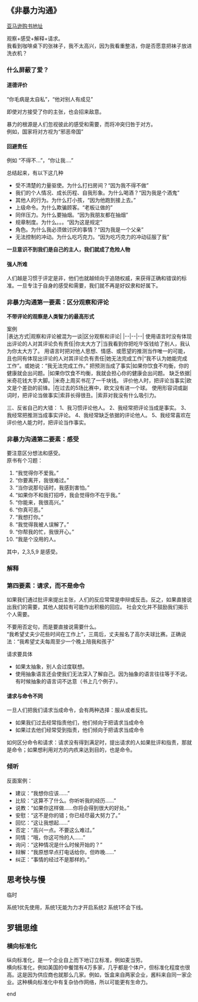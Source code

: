 
## 《非暴力沟通》
[亚马逊购书地址](https://www.amazon.cn/dp/B01N4P9MT5)  

观察+感受+解释+请求。  
我看到咖啡桌下的张袜子，我不太高兴，因为我看重整洁，你是否愿意把袜子放进洗衣机？  

### 什么屏蔽了爱？
#### 道德评价
“你毛病是太自私”，“他对别人有成见”  

即使对方接受了你的主张，也会招来敌意。  

暴力的根源是人们忽视彼此的感受和需要，而将冲突归咎于对方。  
例如，国家将对方视为“邪恶帝国”

#### 回避责任
例如 “不得不...”，“你让我....”  

总结起来，有以下这几种
- 受不清楚的力量驱使。为什么打扫房间？“因为我不得不做”
- 我们的个人情况、成长历程、自我形象。为什么喝酒？“因为我是个酒鬼”
- 其他人的行为。为什么打小孩，“因为他跑到接上去。”
- 上级命令。为什么欺骗顾客。“老板让做的”
- 同伴压力。为什么要抽烟。“因为我朋友都在抽烟”
- 规章制度。为什么。。。“因为这是规定”
- 角色。为什么我必须做讨厌的事情？“因为我是一个父亲”
- 无法控制的冲动。为什么吃巧克力。“因为吃巧克力的冲动征服了我”


**一旦意识不到我们是自己的主人，我们就成了危险人物**  

#### 强人所难
人们越是习惯于评定是非，他们也就越倾向于追随权威，来获得正确和错误的标准。一旦专注于自身的感受和需要，我们就不再是好奴隶和好属下。

### 非暴力沟通第一要素：区分观察和评论
**不带评论的观察是人类智力的最高形式**

案例  
|表达方式|观察和评论被混为一谈|区分观察和评论|
|--|--|--|
使用语言时没有体现出评论的人对其评论负有责任|你太大方了|当我看到你把吃午饭钱给了别人，我认为你太大方了。
用语言时把对他人思想、情感、或愿望的推测当作唯一的可能，且也同有体现出评论的人对其评论负有责任|她无法完成工作|“我不认为她能完成工作”。或她说：“我无法完成工作。”
把预测当成了事实|如果你饮食不均衡，你的健康就会出问题。|如果你饮食不均衡，我就会担心你的健康会出问题。
缺乏依据|米奇花钱大手大脚。|米奇上周买书花了一千块钱。
评价他人时，把评论当事实|欧文是个差劲的前锋。|在过去的5场比赛中，欧文没有进一个球。
使用形容词或副词时，把评论当做事实|索菲长得很丑。|索菲对我没有什么吸引力。


三、反省自己的大错：
1、我习惯评论他人。
2、我经常把评论当成是事实。
3、我经常把推测当成事实评论。
4、我经常缺乏依据的评论他人。
5、我经常喜欢在评价他人能力时，把评论当作事实。


### 非暴力沟通第二要素：感受

要注意区分想法和感受。  
原书有个习题：  
1. “我觉得你不爱我。”
2. “你要离开，我很难过。”
3. “当你说那句话时，我感到害怕。”
4. “如果你不和我打招呼，我会觉得你不在乎我。”
5. “你能来，我很高兴。”
6. “你真可恶。”
7. “我想打你。”
8. “我觉得我被人误解了。”
9. “你帮我的忙，我很开心。”
10. “我是个没用的人。

其中，2,3,5,9 是感受。  


### 解释



### 第四要素：请求，而不是命令

如果我们通过批评来提出主张，人们的反应常常是申辩或反击。反之，如果直接说出我们的需要，其他人就较有可能作出积极的回应。 社会文化并不鼓励我们揭示个人需要。


不要用否定句，而是要直接说需要什么。  
“我希望丈夫少花些时间在工作上”，三周后，丈夫报名了高尔夫球比赛。正确说法：“我希望丈夫每周至少一个晚上陪我和孩子”


请求要具体
- 如果太抽象，别人会过度联想。
- 使用抽象语言还会使我们无法深入了解自己。因为抽象的语言往往等于不说。有时候抽象的语言词不达意（书上几个例子）。

#### 请求与命令不同
一旦人们把我们请求当成命令，会有两种选择：服从或者反抗。
- 如果我们过去经常指责他们，他们倾向于把请求当成命令
- 如果过去他们经常受到指责，他们倾向于把请求当成命令

如何区分命令和请求：请求没有得到满足时，提出请求的人如果批评和指责，那就是命令；如果想利用对方的内疚来达到目的，也是命令。


### 倾听

反面案例：
- 建议：“我想你应该……”
- 比较：“这算不了什么。你听听我的经历……”
- 说教：“如果你这样做……你将会得到很大的好处。”
- 安慰：“这不是你的错；你已经尽最大努力了。”
- 回忆：“这让我想起……”
- 否定：“高兴一点。不要这么难过。”
- 同情：“哦，你这可怜的人……”
- 询问：“这种情况是什么时候开始的？”
- 辩解：“我原想早点打电话给你，但昨晚……”
- 纠正：“事情的经过不是那样的。”


## 思考快与慢
临时

系统1优先使用，系统1无能为力才开启系统2
系统1不会下线。


## 罗辑思维

### 横向标准化
纵向标准化，是一个企业自上而下地订立标准，例如麦当劳。  
横向标准化，例如美国的中餐馆有4万多家，几乎都是个体户，但标准化程度也很高。这是因为供应商也就那么几家。例如，饭盒来自两家企业，酱料来自同一家企业。这种横向标准化中有复杂协作网络，所以可能更有生命力。    





















end
